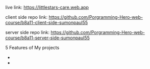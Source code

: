 <!-- My assignment 11 -->
live link: https://littlestars-care.web.app

client side repo link: https://github.com/Porgramming-Hero-web-course/b8a11-client-side-sumonpaul55

server side repo link: https://github.com/Porgramming-Hero-web-course/b8a11-server-side-sumonpaul55



5 Features of My projects

*
*